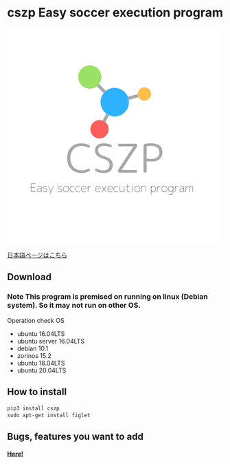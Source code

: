 # cszp Easy soccer execution program
![Logo](https://raw.githubusercontent.com/kumitatepazuru/cszp/master/logo.png)

[日本語ページはこちら](https://github.com/kumitatepazuru/cszp/blob/master/README_jp.md)


## Download
### Note This program is premised on running on linux (Debian system). So it may not run on other OS.
Operation check OS
- ubuntu 16.04LTS
- ubuntu server 16.04LTS
- debian 10.1
- zorinos 15.2
- ubuntu 18.04LTS
- ubuntu 20.04LTS

## How to install

```
pip3 install cszp
sudo apt-get install figlet
```

## Bugs, features you want to add
#### [Here!](https://github.com/kumitatepazuru/cszp/issues)
